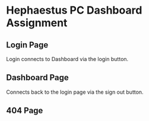 # Hephaestus PC Dashboard Assignment

## Login Page
Login connects to Dashboard via the login button.

## Dashboard Page
Connects back to the login page via the sign out button.

## 404 Page